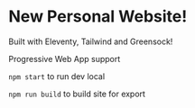 # New Personal Website!

Built with Eleventy, Tailwind and Greensock!

Progressive Web App support

`npm start` to run dev local

`npm run build` to build site for export

